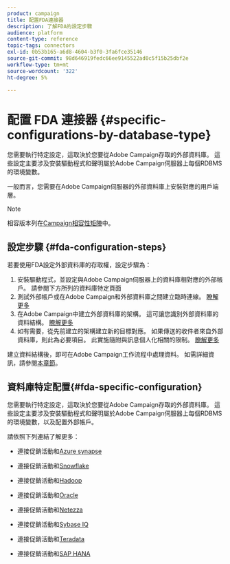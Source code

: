 ```yaml
---
product: campaign
title: 配置FDA連接器
description: 了解FDA的設定步驟
audience: platform
content-type: reference
topic-tags: connectors
exl-id: 0b53b165-a6d8-4604-b3f0-3fa6fce35146
source-git-commit: 98d646919fedc66ee9145522ad0c5f15b25dbf2e
workflow-type: tm+mt
source-wordcount: '322'
ht-degree: 5%

---
```


# 配置 FDA 連接器 {#specific-configurations-by-database-type}

您需要執行特定設定，這取決於您要從Adobe Campaign存取的外部資料庫。 這些設定主要涉及安裝驅動程式和聲明屬於Adobe Campaign伺服器上每個RDBMS的環境變數。

一般而言，您需要在Adobe Campaign伺服器的外部資料庫上安裝對應的用戶端層。

>[!NOTE]
>
>相容版本列在[Campaign相容性矩陣](../../rn/using/compatibility-matrix.md#FederatedDataAccessFDA)中。


## 設定步驟 {#fda-configuration-steps}

若要使用FDA設定外部資料庫的存取權，設定步驟為：

1. 安裝驅動程式，並設定與Adobe Campaign伺服器上的資料庫相對應的外部帳戶。 請參閱下方所列的資料庫特定頁面[](#fda-specific-configuration)
1. 測試外部帳戶或在Adobe Campaign和外部資料庫之間建立臨時連線。 [瞭解更多](../../installation/using/connecting-to-database.md)
1. 在Adobe Campaign中建立外部資料庫的架構。 這可讓您識別外部資料庫的資料結構。 [瞭解更多](../../installation/using/creating-data-schema.md)
1. 如有需要，從先前建立的架構建立新的目標對應。 如果傳送的收件者來自外部資料庫，則此為必要項目。 此實施隨附與訊息個人化相關的限制。 [瞭解更多](../../installation/using/defining-data-mapping.md)

建立資料結構後，即可在Adobe Campaign工作流程中處理資料。 如需詳細資訊，請參閱[本章節](../../workflow/using/accessing-an-external-database--fda-.md)。

## 資料庫特定配置{#fda-specific-configuration}

您需要執行特定設定，這取決於您要從Adobe Campaign存取的外部資料庫。 這些設定主要涉及安裝驅動程式和聲明屬於Adobe Campaign伺服器上每個RDBMS的環境變數，以及配置外部帳戶。

請依照下列連結了解更多：

* 連接促銷活動和[Azure synapse](../../installation/using/configure-fda-synapse.md)

* 連接促銷活動和[Snowflake](../../installation/using/configure-fda-snowflake.md)

* 連接促銷活動和[Hadoop](../../installation/using/configure-fda-hadoop.md)

* 連接促銷活動和[Oracle](../../installation/using/configure-fda-oracle.md)

* 連接促銷活動和[Netezza](../../installation/using/configure-fda-netezza.md)

* 連接促銷活動和[Sybase IQ](../../installation/using/configure-fda-sybase.md)

* 連接促銷活動和[Teradata](../../installation/using/configure-fda-teradata.md)

* 連接促銷活動和[SAP HANA](../../installation/using/configure-fda-sap-hana.md)
